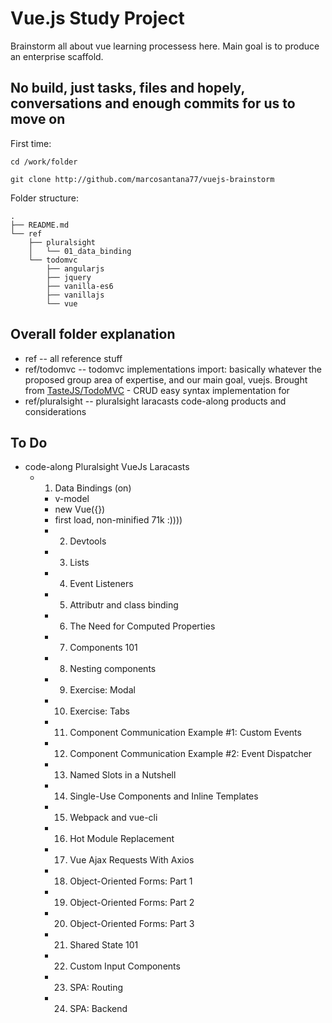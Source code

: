 # Vue.js Study Project

Brainstorm all about vue learning processess here. Main goal is to produce an enterprise scaffold. 



## No build, just tasks, files and hopely, conversations and enough commits for us to move on

First time:
```
cd /work/folder

git clone http://github.com/marcosantana77/vuejs-brainstorm

```

Folder structure:
```
.
├── README.md
└── ref
    ├── pluralsight
    │   └── 01_data_binding
    └── todomvc
        ├── angularjs
        ├── jquery
        ├── vanilla-es6
        ├── vanillajs
        └── vue
```


## Overall folder explanation 

- ref -- all reference stuff
- ref/todomvc -- todomvc implementations import: basically whatever the proposed group area of expertise, and our main goal, vuejs. Brought from  [TasteJS/TodoMVC](https://github.com/tastejs/todomvc/tree/master/examples/) - CRUD easy syntax implementation for 
- ref/pluralsight -- pluralsight laracasts code-along products and considerations


## To Do

- code-along Pluralsight VueJs Laracasts
  - 01. Data Bindings (on)
  	* v-model
  	* new Vue({})
  	* first load, non-minified 71k :))))

	- 2. Devtools
	- 3. Lists
	- 4. Event Listeners
	- 5. Attributr and class binding
	- 6. The Need for Computed Properties
	- 7. Components 101
	- 8. Nesting components
	- 9. Exercise: Modal
	- 10. Exercise: Tabs
	- 11. Component Communication Example #1: Custom Events
	- 12. Component Communication Example #2: Event Dispatcher
	- 13. Named Slots in a Nutshell
	- 14. Single-Use Components and Inline Templates
	- 15. Webpack and vue-cli
	- 16. Hot Module Replacement
	- 17. Vue Ajax Requests With Axios
	- 18. Object-Oriented Forms: Part 1
	- 19. Object-Oriented Forms: Part 2
	- 20. Object-Oriented Forms: Part 3
	- 21. Shared State 101
	- 22. Custom Input Components
	- 23. SPA: Routing
	- 24. SPA: Backend
